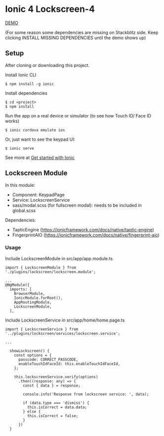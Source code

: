 # Ionic 4 Lockscreen-4

[DEMO](https://stackblitz.com/github/mrhieu/lockscreen-4)

(For some reason some dependencies are missing on Stackblitz side. Keep clicking INSTALL MISSING DEPENDENCIES until the demo shows up)

## Setup

After cloning or downloading this project.

Install Ionic CLI

```
$ npm install -g ionic
```

Install dependencies

```
$ cd <project>
$ npm install
```

Run the app on a real device or simulator (to see how Touch ID/ Face ID works)

```
$ ionic cordova emulate ios
```

Or, just want to see the keypad UI:

```
$ ionic serve
```

See more at [Get started with Ionic](https://ionicframework.com/getting-started/)

## Lockscreen Module

In this module:

- Component: KeypadPage
- Service: LockscreenService
- sass/modal.scss (for fullscreen modal): needs to be included in global.scss

Dependencies:

- TapticEngine (https://ionicframework.com/docs/native/taptic-engine)
- FingerprintAIO (https://ionicframework.com/docs/native/fingerprint-aio)


### Usage

Include LockscreenModule in src/app/app.module.ts

```
import { LockscreenModule } from './plugins/lockscreen/lockscreen.module';

...
@NgModule({
  imports: [
    BrowserModule,
    IonicModule.forRoot(),
    AppRoutingModule,
    LockscreenModule,
  ],
```

Include LockscreenService in src/app/home/home.page.ts

```
import { LockscreenService } from '../plugins/lockscreen/services/lockscreen.service';

...

  showLockscreen() {
    const options = {
      passcode: CORRECT_PASSCODE,
      enableTouchIdFaceId: this.enableTouchIdFaceId,
    };

    this.lockscreenService.verify(options)
      .then((response: any) => {
        const { data } = response;

        console.info('Response from lockscreen service: ', data);

        if (data.type === 'dismiss') {
          this.isCorrect = data.data;
        } else {
          this.isCorrect = false;
        }
      })
  }
```
